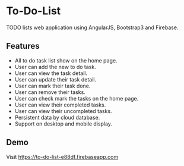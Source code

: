 # To-Do-List
TODO lists web application using AngularJS, Bootstrap3 and Firebase.

## Features
* All to do task list show on the home page.
* User can add the new to do task.
* User can view the task detail.
* User can update their task detail.
* User can mark their task done.
* User can remove their tasks.
* User can check mark the tasks on the home page.
* User can view their completed tasks.
* User can view their uncompleted tasks.
* Persistent data by cloud database.
* Support on desktop and mobile display.

## Demo
Visit https://to-do-list-e88df.firebaseapp.com
